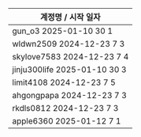 | 계정명 / 시작 일자|
|--------|
| gun_o3 2025-01-10 30 1 |
| wldwn2509 2024-12-23 7 3 |
| skylove7583 2024-12-23 7 4 |
| jinju300life 2025-01-10 30 3 |
| limit4108 2024-12-23 7 5 |
| ahgongpapa 2024-12-23 7 3 |
| rkdls0812 2024-12-23 7 3 |
| apple6360 2025-01-12 7 1 |
